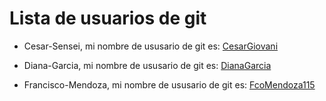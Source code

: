 # Lista de usuarios de git

- Cesar-Sensei, mi nombre de ususario de git es: [CesarGiovani](https://github.com/CesarGiovani)

- Diana-Garcia, mi nombre de ususario de git es: [DianaGarcia](https://github.com/DGC44/)

- Francisco-Mendoza, mi nombre de ususario de git es: [FcoMendoza115](https://github.com/FcoMendoza115)